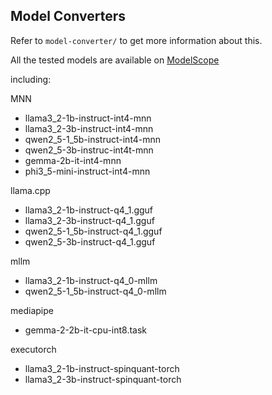 ## Model Converters

Refer to `model-converter/` to get more information about this.

All the tested models are available on [ModelScope](https://modelscope.cn/collections/LLM-Profiler-8683bb4e808a45)


including:

MNN
- llama3_2-1b-instruct-int4-mnn
- llama3_2-3b-instruct-int4-mnn
- qwen2_5-1_5b-instruct-int4-mnn
- qwen2_5-3b-instruc-int4t-mnn
- gemma-2b-it-int4-mnn
- phi3_5-mini-instruct-int4-mnn

llama.cpp
- llama3_2-1b-instruct-q4_1.gguf
- llama3_2-3b-instruct-q4_1.gguf
- qwen2_5-1_5b-instruct-q4_1.gguf
- qwen2_5-3b-instruct-q4_1.gguf

mllm
- llama3_2-1b-instruct-q4_0-mllm
- qwen2_5-1_5b-instruct-q4_0-mllm

mediapipe
- gemma-2-2b-it-cpu-int8.task

executorch
- llama3_2-1b-instruct-spinquant-torch
- llama3_2-3b-instruct-spinquant-torch
